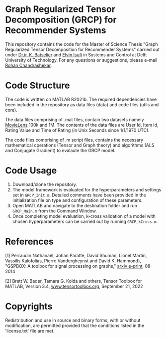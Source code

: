 # Graph Regularized Tensor Decomposition (GRCP) for Recommender Systems

This repository contains the code for the Master of Science Thesis "Graph Regularized Tensor Decomposition for Recommender Systems" carried out under [Dr.ir. K. Batselier](https://www.tudelft.nl/staff/k.batselier/?cHash=bc8a8a032dbc0c2e49df471ee3538c27) and [Elvin Isufi](https://www.tudelft.nl/ewi/over-de-faculteit/afdelingen/intelligent-systems/multimedia-computing/people/elvin-isufi) in Systems and Control at Delft University of Technology. For any questions or suggestions, please e-mail [Rohan Chandrashekar](R.Chandrashekar@student.tudelft.nl).

# Code Structure 

The code is written on MATLAB R2021b. The required dependencies have been included in the repository as data files (data) and code files (utils and core). 

The data files comprising of .mat files, contain two datasets namely [MovieLens](https://grouplens.org/datasets/movielens/) 100k and 1M. The contents of the data files are User Id, Item Id, Rating Value and Time of Rating (in Unix Seconds since 1/1/1970 UTC). 

The code files comprising of .m script files, contains the necessary mathematical operations (Tensor and Graph theory) and algorithms (ALS and Conjugate Gradient) to evalaute the GRCP model.  

# Code Usage 

1. Download/clone the repository. 
2. The model framework is evaluated for the hyperparameters and settings set in `GRCP_Init.m`. Detailed comments have been provided in the initialization file on type and configuration of these parameters. 
3. Open MATLAB and navigate to the destination folder and run `GRCP_Main.m` from the Command Window.
4. Once completing model evaluation, k-cross validation of a model with chosen hyperparameters can be carried out by running `GRCP_kCross.m`.


# References

[1] Perraudin Nathanaël, Johan Paratte, David Shuman, Lionel Martin, Vassilis Kalofolias, Pierre Vandergheynst and David K. Hammond}, "GSPBOX: A toolbox for signal processing on graphs," [arxiv e-print](https://arxiv.org/abs/1408.5781), 08-2014

[2]  Brett W. Bader, Tamara G. Kolda and others, Tensor Toolbox for MATLAB, Version 3.4, www.tensortoolbox.org, September 21, 2022

# Copyrights

Redistribution and use in source and binary forms, with or without modification, are permitted provided that the conditions listed in the 'license.txt' file are met.
